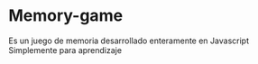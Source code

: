 # Memory-game
Es un juego de memoria desarrollado enteramente en Javascript
Simplemente para aprendizaje

